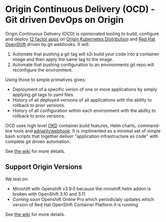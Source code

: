 # Origin Continuous Delivery (OCD) - Git driven DevOps on Origin

Origin Continuous Delivery (OCD) is opinionated tooling to build, configure and deploy [12 factor apps](http://12factor.net) on [Origin Kubernetes Distribution](https://okd.io) and [Red Hat OpenShift](https://www.openshift.com) driven by git webhooks. It will:

 1. Automate that pushing a git tag will s2i build your code into a container image and then apply the same tag to the image. 
 1. Automate that pushing configuration to an environments git repo will reconfigure the environment.

Using those to simple primatives gives:

 * Deployment of a specific verion of one or more applications by simply applying git tags to yaml files.
 * History of all deployed versions of all applications with the ability to rollback to prior versions.
 * History of all configuration within each environment with the ability to rollback to prior versions.
 
OCD uses high level [OKD](https://www.okd.io) container build features, Helm charts, command-line tools and [adnanh/webhook](https://github.com/adnanh/webhook). It is implimented as a minimal set of simple bash scripts that together deliver "application infrastructure as code" with complete git driven automation. 

See [the wiki](https://github.com/ocd-scm/ocd-meta/wiki) for more details.

## Support Origin Versions

We test on: 

 * Minishift with Openshift v3.9.0 because the minishift helm addon is broken with OpenShift 3.10 and 3.11
 * _Coming soon_ Openshift Online Pro which periodiclaly updates which version of Red Hat OpenShift Container Platform it is running
 
See [the wiki](https://github.com/ocd-scm/ocd-meta/wiki) for more details.
